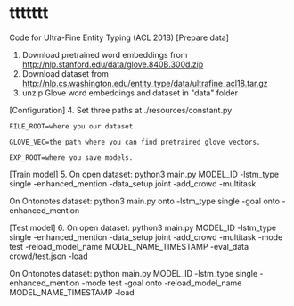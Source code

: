 # ttttttt
Code for Ultra-Fine Entity Typing (ACL 2018)
[Prepare data]
1. Download pretrained word embeddings from http://nlp.stanford.edu/data/glove.840B.300d.zip
2. Download dataset from http://nlp.cs.washington.edu/entity_type/data/ultrafine_acl18.tar.gz
3. unzip Glove word embeddings and dataset in "data" folder

[Configuration]
4. Set three paths at ./resources/constant.py

	FILE_ROOT=where you our dataset.
  
	GLOVE_VEC=the path where you can find pretrained glove vectors.
  
	EXP_ROOT=where you save models.
	
[Train model]
5. On open dataset: 
   python3 main.py MODEL_ID -lstm_type single -enhanced_mention -data_setup joint -add_crowd -multitask

   On Ontonotes dataset:
   python3 main.py onto -lstm_type single -goal onto  -enhanced_mention
   
[Test model]
6. On open dataset:
   python3 main.py MODEL_ID -lstm_type single -enhanced_mention -data_setup joint -add_crowd -multitask -mode test -reload_model_name MODEL_NAME_TIMESTAMP -eval_data crowd/test.json -load

   On Ontonotes dataset:
   python main.py MODEL_ID -lstm_type single -enhanced_mention -mode test -goal onto -reload_model_name MODEL_NAME_TIMESTAMP -load



